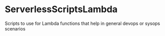 
# ServerlessScriptsLambda
Scripts to use for Lambda functions that help in general devops or sysops scenarios

